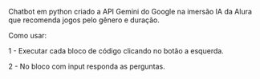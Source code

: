 Chatbot em python criado a API Gemini do Google na imersão IA da Alura que recomenda jogos pelo gênero e duração.

Como usar:

1 - Executar cada bloco de código clicando no botão a esquerda.

2 - No bloco com input responda as perguntas.
